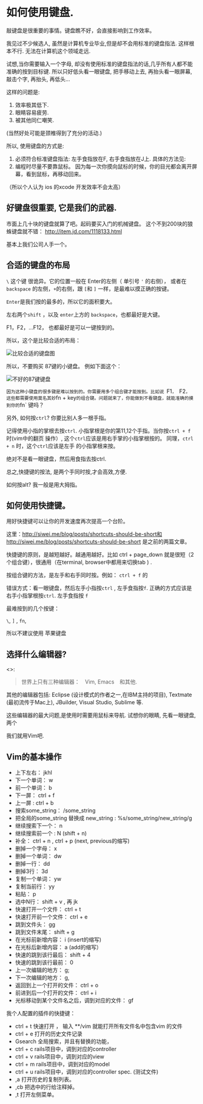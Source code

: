 # 如何使用键盘.

敲键盘是很重要的事情。键盘瞧不好，会直接影响到工作效率。

我见过不少候选人, 虽然是计算机专业毕业,但是却不会用标准的键盘指法. 这样根本不行.
无法在计算机这个领域走远.

试想,当你需要输入一个字母, 却没有使用标准的键盘指法的话,几乎所有人都不能准确的按到目标键.
所以只好低头看一眼键盘, 把手移动上去, 再抬头看一眼屏幕, 敲击个字, 再抬头, 再低头...

这样的问题是:

1. 效率极其低下.
2. 眼睛容易疲劳.
3. 被其他同仁嘲笑.

(当然好处可能是颈椎得到了充分的活动.)

所以, 使用键盘的方式是:

1. 必须符合标准键盘指法: 左手食指放在F, 右手食指放在J上. 具体的方法见:
2. 编程时尽量不要靠鼠标。 因为每一次你摸向鼠标的时候，你的目光都会离开屏幕，看到鼠标，再移动回来。

（所以个人认为 ios 的xcode 开发效率不会太高）

## 好键盘很重要, 它是我们的武器.

市面上几十块的键盘就算了吧。起码要买入门的机械键盘。 这个不到200块的狼蛛键盘就不错：
http://item.jd.com/1118133.html

基本上我们公司人手一个。

## 合适的键盘的布局

`\` 这个键 很诡异。它的位置一般在 Enter的左侧（ 单引号 `'` 的右侧），
或者在 `backspace`  的左侧，`+`的右侧，跟 `[`和 `]` 一样，是最难以摸正确的按键。

`Enter`是我们按的最多的，所以它的面积要大。

左右两个`shift` ，以及 `enter`上方的 `backspace`，也都最好是大键。

F1，F2，...F12， 也都最好是可以一键按到的。

所以，这个是比较合适的布局：

![比较合适的键盘图](http://siwei.me/system/images/W1siZiIsIjIwMTUvMDEvMDMvMjJfNDBfMDZfNDE1X18uanBnIl0sWyJwIiwidGh1bWIiLCIyMjV4MjU1PiJdXQ/%E5%90%88%E9%80%82%E7%9A%84%E9%94%AE%E7%9B%98%E5%B8%83%E5%B1%80.jpg)

所以，不要购买 87键的小键盘。 例如下面这个：

![不好的87键键盘](http://siwei.me/system/images/W1siZiIsIjIwMTUvMDEvMDMvMjJfNDNfMzRfNTM2X18uanBnIl0sWyJwIiwidGh1bWIiLCI0NTB4NDUwPiJdXQ/%E4%B8%8D%E5%90%88%E9%80%82%E7%9A%84%E9%94%AE%E7%9B%98.jpg)

`因为这种小键盘的很多键是难以按到的。你需要用多个组合键才能按到。比如说 `F1`， `F2`，
这些都需要使用莫名其妙`fn + key` 的组合键。问题就来了，你能做到不看键盘，就能准确的摸到你的
`fn` 键吗？

另外, 如何按`ctrl`? 你要比别人多一根手指。

记得使用小指的掌根去按`ctrl`. 小指掌根是你的第11,12个手指。当你按`ctrl + f` 时(vim中的翻页
操作）, 这个`ctrl`应该是用右手掌的小指掌根按的。 同理，`ctrl + n` 时，这个`ctrl`应该是左手
的小指掌根来按。

绝对不是看一眼键盘，然后用食指去按ctrl.

总之,快捷键的按法, 是两个手同时按,才会高效,方便.

如何按alt? 我一般是用大拇指。

## 如何使用快捷键。

用好快捷键可以让你的开发速度再次提高一个台阶。

这里：http://siwei.me/blog/posts/shortcuts-should-be-short和 http://siwei.me/blog/posts/shortcuts-should-be-short 是之前的两篇文章。

快捷键的原则，是越短越好。越通用越好。比如 ctrl + page_down 就是很短（2个组合键），很通用（在terminal, browser中都用来切换tab ) .

按组合键的方法，是左手和右手同时按。例如： `ctrl + f` 的

错误方式：看一眼键盘，然后左手小指按`ctrl` , 左手食指按`f`.
正确的方式应该是 右手小指掌根按`ctrl`. 左手食指按 `f`

最难按到的几个按键：

`\`,  `]` , `fn`,

所以不建议使用 苹果键盘

## 选择什么编辑器?

<<Pragmatic Programmer>>:
> 世界上只有三种编辑器：　Vim, Emacs　和其他.

其他的编辑器包括: Eclipse (设计模式的作者之一,在IBM主持的项目), Textmate (最初流传于Mac上),
JBuilder, Visual Studio, Sublime 等.

这些编辑器的最大问题,是使用时需要用鼠标来导航. 试想你的眼睛, 先看一眼键盘, 两个


我们就用Vim吧.

## Vim的基本操作

- 上下左右：  jkhl
- 下一个单词：  w
- 前一个单词：  b
- 下一屏： ctrl + f
- 上一屏 :  ctrl + b
- 搜索some_string：    /some_string
- 把全局的some_string 替换成 new_string :   %s/some_string/new_string/g
- 继续搜索下一个：  n
- 继续搜索前一个 :   N (shift + n)
- 补全：    ctrl + n ,  ctrl + p  (next, previous的缩写)
- 删掉一个字母：  x
- 删掉一个单词：  dw
- 删掉一行：   dd
- 删掉3行：    3d
- 复制一个单词：  yw
- 复制当前行： yy
- 粘贴： p
- 选中N行：   shift + v , 再 jk
- 快速打开一个文件：  ctrl + t
- 快速打开前一个文件：  ctrl + e
- 跳到文件头： gg
- 跳到文件末尾： shift + g
- 在光标前新增内容： i  (insert的缩写)
- 在光标后新增内容： a (add的缩写）
- 快速的跳到该行最后：  shift + 4
- 快速的跳到该行最前：  0
- 上一次编辑的地方：  g;
- 下一次编辑的地方：  g,
- 返回到上一个打开的文件： ctrl + o
- 前进到后一个打开的文件： ctrl + i
- 光标移动到某个文件名之后，调到对应的文件： gf


我个人配置的插件的快捷键：

- ctrl + t 快速打开 ， 输入 **/vim 就能打开所有文件名中包含vim 的文件
- ctrl + e 打开的历史文件记录
- Gsearch  全局搜索，并且有替换的功能，
- ctrl + c rails项目中，调到对应的controller
- ctrl + v rails项目中，调到对应的view
- ctrl + m rails项目中，调到对应的model
- ctrl + u rails项目中，调到对应的controller spec. (测试文件)
- ,a   打开历史的复制列表。
- ,cb  把选中的行给注释掉。
- ,t   打开左侧菜单。
